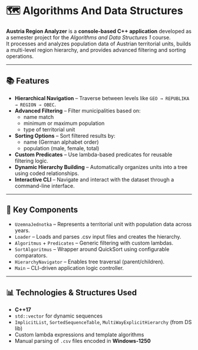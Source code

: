 # 🗺 Algorithms And Data Structures

**Austria Region Analyzer** is a <b>console-based C++ application</b> developed as a semester project for the <i>Algorithms and Data Structures 1</i> course.<br>
It processes and analyzes population data of Austrian territorial units, builds a multi-level region hierarchy, and provides advanced filtering and sorting operations.

---

## 📚 Features

- <b>Hierarchical Navigation</b> – Traverse between levels like <code>GEO → REPUBLIKA → REGION → OBEC</code>.<br>
- <b>Advanced Filtering</b> – Filter municipalities based on:
  - name match<br>
  - minimum or maximum population<br>
  - type of territorial unit<br>
- <b>Sorting Options</b> – Sort filtered results by:
  - name (German alphabet order)<br>
  - population (male, female, total)<br>
- <b>Custom Predicates</b> – Use lambda-based predicates for reusable filtering logic.<br>
- <b>Dynamic Hierarchy Building</b> – Automatically organizes units into a tree using coded relationships.<br>
- <b>Interactive CLI</b> – Navigate and interact with the dataset through a command-line interface.<br>

---

## 🧠 Key Components

- <code>UzemnaJednotka</code> – Represents a territorial unit with population data across years.<br>
- <code>Loader</code> – Loads and parses .csv input files and creates the hierarchy.<br>
- <code>Algoritmus</code> + <code>Predicates</code> – Generic filtering with custom lambdas.<br>
- <code>SortAlgoritmus</code> – Wrapper around QuickSort using configurable comparators.<br>
- <code>HierarchyNavigator</code> – Enables tree traversal (parent/children).<br>
- <code>Main</code> – CLI-driven application logic controller.<br>

---

## 📊 Technologies & Structures Used

- <b>C++17</b><br>
- <code>std::vector</code> for dynamic sequences<br>
- <code>ImplicitList</code>, <code>SortedSequenceTable</code>, <code>MultiWayExplicitHierarchy</code> (from DS lib)<br>
- Custom lambda expressions and template algorithms<br>
- Manual parsing of <code>.csv</code> files encoded in <b>Windows-1250</b><br>
